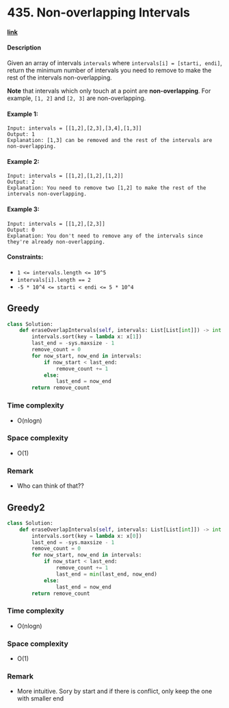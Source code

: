 # 435. Non-overlapping Intervals

#### [link](https://leetcode.com/problems/non-overlapping-intervals/)

#### Description
Given an array of intervals `intervals` where `intervals[i] = [starti, endi]`, return the minimum number of intervals you need to remove to make the rest of the intervals non-overlapping.

**Note** that intervals which only touch at a point are **non-overlapping**. For example, `[1, 2]` and `[2, 3]` are non-overlapping.

#### Example 1:
```
Input: intervals = [[1,2],[2,3],[3,4],[1,3]]
Output: 1
Explanation: [1,3] can be removed and the rest of the intervals are non-overlapping.
```
#### Example 2:
```
Input: intervals = [[1,2],[1,2],[1,2]]
Output: 2
Explanation: You need to remove two [1,2] to make the rest of the intervals non-overlapping.
```
#### Example 3:
```
Input: intervals = [[1,2],[2,3]]
Output: 0
Explanation: You don't need to remove any of the intervals since they're already non-overlapping.
```

#### Constraints:
* `1 <= intervals.length <= 10^5`
* `intervals[i].length == 2`
* `-5 * 10^4 <= starti < endi <= 5 * 10^4`

## Greedy
```python
class Solution:
    def eraseOverlapIntervals(self, intervals: List[List[int]]) -> int:
        intervals.sort(key = lambda x: x[1])
        last_end = -sys.maxsize - 1
        remove_count = 0
        for now_start, now_end in intervals:
            if now_start < last_end:
                remove_count += 1
            else:
                last_end = now_end
        return remove_count
```
### Time complexity
* O(nlogn)
### Space complexity
* O(1)
### Remark
* Who can think of that??

## Greedy2
```python
class Solution:
    def eraseOverlapIntervals(self, intervals: List[List[int]]) -> int:
        intervals.sort(key = lambda x: x[0])
        last_end = -sys.maxsize - 1
        remove_count = 0
        for now_start, now_end in intervals:
            if now_start < last_end:
                remove_count += 1
                last_end = min(last_end, now_end)
            else:
                last_end = now_end
        return remove_count
```
### Time complexity
* O(nlogn)
### Space complexity
* O(1)
### Remark
* More intuitive. Sory by start and if there is conflict, only keep the one with smaller end